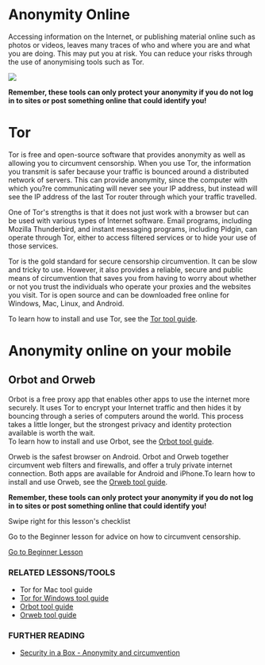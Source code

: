 Anonymity Online
================

Accessing information on the Internet, or publishing material online
such as photos or videos, leaves many traces of who and where you are
and what you are doing. This may put you at risk. You can reduce your
risks through the use of anonymising tools such as Tor.

![](interneta1.png)

**Remember, these tools can only protect your anonymity if you do not
log in to sites or post something online that could identify you!**

Tor
===

Tor is free and open-source software that provides anonymity as well as
allowing you to circumvent censorship. When you use Tor, the information
you transmit is safer because your traffic is bounced around a
distributed network of servers. This can provide anonymity, since the
computer with which you?re communicating will never see your IP address,
but instead will see the IP address of the last Tor router through which
your traffic travelled.

One of Tor's strengths is that it does not just work with a browser but
can be used with various types of Internet software. Email programs,
including Mozilla Thunderbird, and instant messaging programs, including
Pidgin, can operate through Tor, either to access filtered services or
to hide your use of those services.

Tor is the gold standard for secure censorship circumvention. It can be
slow and tricky to use. However, it also provides a reliable, secure and
public means of circumvention that saves you from having to worry about
whether or not you trust the individuals who operate your proxies and
the websites you visit. Tor is open source and can be downloaded free
online for Windows, Mac, Linux, and Android.

To learn how to install and use Tor, see the [Tor tool
guide](umbrella://lesson/tor-for-windows).

Anonymity online on your mobile
===============================

Orbot and Orweb
---------------

Orbot is a free proxy app that enables other apps to use the internet
more securely. It uses Tor to encrypt your Internet traffic and then
hides it by bouncing through a series of computers around the world.
This process takes a little longer, but the strongest privacy and
identity protection available is worth the wait.\
To learn how to install and use Orbot, see the [Orbot tool
guide](umbrella://lesson/orbot-&-orweb).

Orweb is the safest browser on Android. Orbot and Orweb together
circumvent web filters and firewalls, and offer a truly private internet
connection. Both apps are available for Android and iPhone.To learn how
to install and use Orweb, see the [Orweb tool
guide](umbrella://lesson/orbot-&-orweb).

**Remember, these tools can only protect your anonymity if you do not
log in to sites or post something online that could identify you!**

Swipe right for this lesson's checklist

Go to the Beginner lesson for advice on how to circumvent censorship.

[Go to Beginner Lesson](umbrella://lesson/the-internet/0)

### RELATED LESSONS/TOOLS

-   Tor for Mac tool guide
-   [Tor for Windows tool guide](umbrella://lesson/tor-for-windows)
-   [Orbot tool guide](umbrella://lesson/orbot-&-orweb)
-   [Orweb tool guide](umbrella://lesson/orbot-&-orweb)

### FURTHER READING

-   [Security in a Box - Anonymity and
    circumvention](https://securityinabox.org/en/guide/anonymity-and-circumvention)

